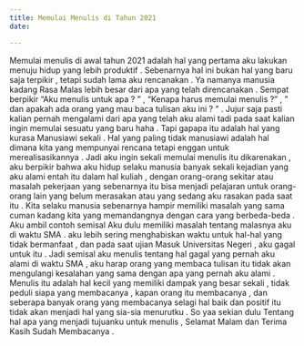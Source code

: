 ```yaml
---
title: Memulai Menulis di Tahun 2021
date: 

---
```

Memulai menulis di awal tahun 2021 adalah hal yang pertama aku lakukan menuju hidup yang lebih produktif . Sebenarnya hal ini bukan hal yang baru saja terpikir , tetapi sudah lama aku rencanakan . Ya namanya manusia kadang Rasa Malas lebih besar dari apa yang telah direncanakan . Sempat berpikir “Aku menulis untuk apa ? ” , “Kenapa harus memulai menulis ?” , ” dan apakah ada orang yang mau baca tulisan aku ini ? ” . Jujur saja pasti kalian pernah mengalami dari apa yang telah aku alami tadi pada saat kalian ingin memulai sesuatu yang baru haha . Tapi gapapa itu adalah hal yang kurasa Manusiawi sekali . Hal yang paling tidak manusiawi adalah hal dimana kita yang mempunyai rencana tetapi enggan untuk merealisasikannya . Jadi aku ingin sekali memulai menulis itu dikarenakan , aku berpikir bahwa aku hidup selaku manusia banyak sekali kejadian yang aku alami entah itu dalam hal kuliah , dengan orang-orang sekitar atau masalah pekerjaan yang sebenarnya itu bisa menjadi pelajaran untuk orang-orang lain yang belum merasakan atau yang sedang aku rasakan pada saat itu . Kita selaku manusia sebenarnya hampir memiliki masalah yang sama cuman kadang kita yang memandangnya dengan cara yang berbeda-beda . Aku ambil contoh semisal Aku dulu memiliki masalah tentang malasnya aku di waktu SMA . aku lebih sering menghabiskan waktu untuk hal-hal yang tidak bermanfaat , dan pada saat ujian Masuk Universitas Negeri , aku gagal untuk itu . Jadi semisal aku menulis tentang hal gagal yang pernah aku alami di waktu SMA , aku harap orang yang membaca tulisan itu tidak akan mengulangi kesalahan yang sama dengan apa yang pernah aku alami . Menulis itu adalah hal kecil yang memiliki dampak yang besar sekali , tidak peduli siapa yang membacanya , kapan orang itu membacanya , dan seberapa banyak orang yang membacanya selagi hal baik dan positif itu tidak akan menjadi hal yang sia-sia menurutku . So yaa sekian dulu Tentang hal apa yang menjadi tujuanku untuk menulis , Selamat Malam  dan Terima Kasih Sudah Membacanya . 